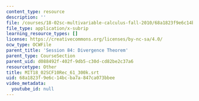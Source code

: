 ```yaml
---
content_type: resource
description: ''
file: /courses/18-02sc-multivariable-calculus-fall-2010/68a1823f9e6c14bcba7a847ca073bbee_MIT18_02SCF10Rec_61_300k.srt
file_type: application/x-subrip
learning_resource_types: []
license: https://creativecommons.org/licenses/by-nc-sa/4.0/
ocw_type: OCWFile
parent_title: 'Session 84: Divergence Theorem'
parent_type: CourseSection
parent_uid: d088492f-402f-9db5-c30d-cd82be2c37a6
resourcetype: Other
title: MIT18_02SCF10Rec_61_300k.srt
uid: 68a1823f-9e6c-14bc-ba7a-847ca073bbee
video_metadata:
  youtube_id: null
---
```

